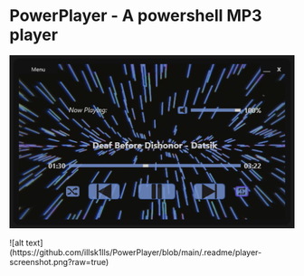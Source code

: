 # PowerPlayer - A powershell MP3 player

<p align="center">
  <img src="https://github.com/illsk1lls/PowerPlayer/blob/main/.readme/player-screenshot.png?raw=true">
</p>
![alt text](https://github.com/illsk1lls/PowerPlayer/blob/main/.readme/player-screenshot.png?raw=true)
